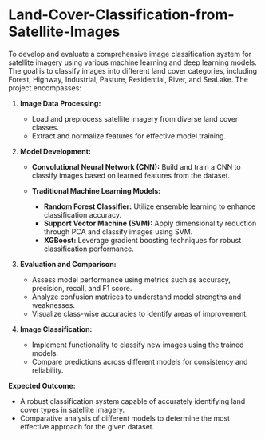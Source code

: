 # Land-Cover-Classification-from-Satellite-Images

To develop and evaluate a comprehensive image classification system for satellite imagery using various machine learning and deep learning models. The goal is to classify images into different land cover categories, including Forest, Highway, Industrial, Pasture, Residential, River, and SeaLake. The project encompasses:

1. **Image Data Processing:**

   * Load and preprocess satellite imagery from diverse land cover classes.
   * Extract and normalize features for effective model training.

2. **Model Development:**

   * **Convolutional Neural Network (CNN):** Build and train a CNN to classify images based on learned features from the dataset.
   * **Traditional Machine Learning Models:**

     * **Random Forest Classifier:** Utilize ensemble learning to enhance classification accuracy.
     * **Support Vector Machine (SVM):** Apply dimensionality reduction through PCA and classify images using SVM.
     * **XGBoost:** Leverage gradient boosting techniques for robust classification performance.

3. **Evaluation and Comparison:**

   * Assess model performance using metrics such as accuracy, precision, recall, and F1 score.
   * Analyze confusion matrices to understand model strengths and weaknesses.
   * Visualize class-wise accuracies to identify areas of improvement.

4. **Image Classification:**

   * Implement functionality to classify new images using the trained models.
   * Compare predictions across different models for consistency and reliability.

**Expected Outcome:**

* A robust classification system capable of accurately identifying land cover types in satellite imagery.
* Comparative analysis of different models to determine the most effective approach for the given dataset.
